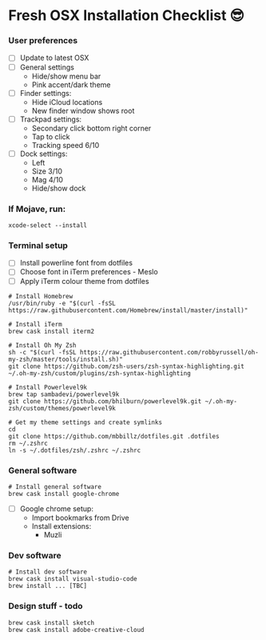 # Fresh OSX Installation Checklist 😎

### User preferences

- [ ] Update to latest OSX
- [ ] General settings
  - Hide/show menu bar
  - Pink accent/dark theme
- [ ] Finder settings:
  - Hide iCloud locations
  - New finder window shows root
- [ ] Trackpad settings:
  - Secondary click bottom right corner
  - Tap to click
  - Tracking speed 6/10
- [ ] Dock settings:
  - Left
  - Size 3/10
  - Mag 4/10
  - Hide/show dock

### If Mojave, run:

`xcode-select --install`

### Terminal setup 

- [ ] Install powerline font from dotfiles
- [ ] Choose font in iTerm preferences - Meslo
- [ ] Apply iTerm colour theme from dotfiles

```
# Install Homebrew
/usr/bin/ruby -e "$(curl -fsSL https://raw.githubusercontent.com/Homebrew/install/master/install)"

# Install iTerm
brew cask install iterm2

# Install Oh My Zsh
sh -c "$(curl -fsSL https://raw.githubusercontent.com/robbyrussell/oh-my-zsh/master/tools/install.sh)"
git clone https://github.com/zsh-users/zsh-syntax-highlighting.git ~/.oh-my-zsh/custom/plugins/zsh-syntax-highlighting

# Install Powerlevel9k
brew tap sambadevi/powerlevel9k
git clone https://github.com/bhilburn/powerlevel9k.git ~/.oh-my-zsh/custom/themes/powerlevel9k

# Get my theme settings and create symlinks
cd
git clone https://github.com/mbbillz/dotfiles.git .dotfiles
rm ~/.zshrc
ln -s ~/.dotfiles/zsh/.zshrc ~/.zshrc
```

### General software
```
# Install general software
brew cask install google-chrome
```

- [ ] Google chrome setup:
  - Import bookmarks from Drive
  - Install extensions:
    - Muzli

### Dev software
```
# Install dev software
brew cask install visual-studio-code
brew install ... [TBC]
```

### Design stuff - todo
```
brew cask install sketch
brew cask install adobe-creative-cloud
```
